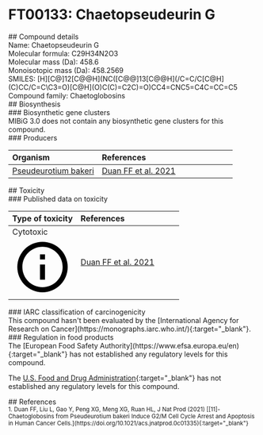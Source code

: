 
# FT00133: Chaetopseudeurin G
<div class="molecule_image" style="float:left">
<img data-smiles= CC1=C(C)[C@H]2[C@H](CC3=CNC4=C3C=CC=C4)NC(=O)[C@]23C(=O)/C=C\CC[C@@H](C)C/C=C/[C@H]3[C@@H]1O data-smiles-options="{ 'width': 350, 'height': 350 }" />
</div>
## Compound details
<div style="overflow:hidden">
Name: Chaetopseudeurin G<br>
Molecular formula: C29H34N2O3<br>
Molecular mass (Da): 458.6<br>
Monoisotopic mass (Da): 458.2569<br>
<div class="break_all">
SMILES: [H][C@]12[C@@H](NC([C@@]13[C@@H](/C=C/C[C@H](C)CC/C=C\C3=O)[C@H](O)C(C)=C2C)=O)CC4=CNC5=C4C=CC=C5<br>
</div>
    Compound family: Chaetoglobosins<br>
</div>

<div markdown="block" class="section">
## Biosynthesis
<div markdown="block" class="subsection">
### Biosynthetic gene clusters
<div markdown="block" class="indented_block">
MIBiG 3.0 does not contain any biosynthetic gene clusters for this compound.
</div>
</div>

<div markdown="block" class="subsection">
### Producers
<table>
<thead>
<tr>
<th style="text-align: left;" role="columnheader" width="40%" data-sort-default>Organism</th>
<th style="text-align: left;" role="columnheader" width="60%">References</th>
</tr>
</thead>
        <tr>
        <td style="text-align: left;"><a href="https://www.ncbi.nlm.nih.gov/Taxonomy/Browser/wwwtax.cgi?mode=Info&id=205925" target="_blank">Pseudeurotium bakeri</a></td>
        <td style="text-align: left;"><a href="#REF00324">Duan FF et al. 2021</a></td>
        </tr>
</table>
</div>
</div>

<div markdown="block" class="section">
## Toxicity
<div markdown="block" class="subsection">
### Published data on toxicity
<table>
<thead>
<tr>
<th style="text-align: left;" role="columnheader" width="40%" data-sort-default>Type of toxicity</th>
<th style="text-align: left;" role="columnheader" width="60%">References</th>
</tr>
</thead>
<tbody>
<tr>
<td style="text-align: left;">Cytotoxic <span class="twemoji" title="Toxic to cells"><svg xmlns="http://www.w3.org/2000/svg" viewBox="0 0 24 24"><path d="M11 9h2V7h-2m1 13c-4.41 0-8-3.59-8-8s3.59-8 8-8 8 3.59 8 8-3.59 8-8 8m0-18A10 10 0 0 0 2 12a10 10 0 0 0 10 10 10 10 0 0 0 10-10A10 10 0 0 0 12 2m-1 15h2v-6h-2v6Z"></path></svg></span></td>
<td style="text-align: left;"><a href="#REF00324">Duan FF et al. 2021</a></td>
</tr>
</tbody>
</table>
</div>

<div markdown="block" class="subsection">
### IARC classification of carcinogenicity
<div markdown="block" class="indented_block">
This compound hasn't been evaluated by the [International Agency for Research on Cancer](https://monographs.iarc.who.int/){:target="_blank"}.<br>
</div>
</div>

<div markdown="block" class="subsection">
### Regulation in food products
<div markdown="block" class="indented_block">
The [European Food Safety Authority](https://www.efsa.europa.eu/en){:target="_blank"} has not established any regulatory levels for this compound. <br>

The [U.S. Food and Drug Administration](https://www.fda.gov/){:target="_blank"} has not established any regulatory levels for this compound. <br>

</div>
</div>

</div>

<div markdown="block" class="section">
## References
<div markdown="block" style="font-size: smaller;">
<span id=REF00324>
1. Duan FF, Liu L, Gao Y, Peng XG, Meng XG, Ruan HL, J Nat Prod (2021) [[11]-Chaetoglobosins from Pseudeurotium bakeri Induce G2/M Cell Cycle Arrest and Apoptosis in Human Cancer Cells.](https://doi.org/10.1021/acs.jnatprod.0c01335){:target="_blank"}<br>
</span>

</div>
</div>

<script type="text/javascript" src="https://unpkg.com/smiles-drawer@2.0.1/dist/smiles-drawer.min.js"></script>
<script>
    SmiDrawer.apply();
</script>